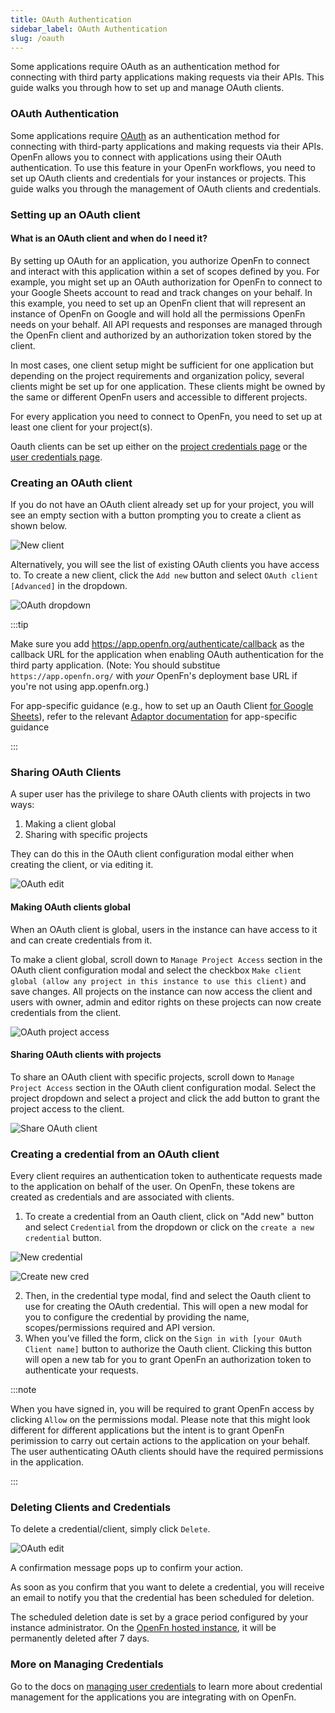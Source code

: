 ```yaml
---
title: OAuth Authentication
sidebar_label: OAuth Authentication
slug: /oauth
---
```


Some applications require OAuth as an authentication method for connecting with
third party applications making requests via their APIs. This guide walks you
through how to set up and manage OAuth clients.

### OAuth Authentication

Some applications require [OAuth](https://oauth.net/2/) as an authentication
method for connecting with third-party applications and making requests via
their APIs. OpenFn allows you to connect with applications using their OAuth
authentication. To use this feature in your OpenFn workflows, you need to set up
OAuth clients and credentials for your instances or projects. This guide walks
you through the management of OAuth clients and credentials.

### Setting up an OAuth client

#### What is an OAuth client and when do I need it?

By setting up OAuth for an application, you authorize OpenFn to connect and
interact with this application within a set of scopes defined by you. For
example, you might set up an OAuth authorization for OpenFn to connect to your
Google Sheets account to read and track changes on your behalf. In this example,
you need to set up an OpenFn client that will represent an instance of OpenFn on
Google and will hold all the permissions OpenFn needs on your behalf. All API
requests and responses are managed through the OpenFn client and authorized by
an authorization token stored by the client.

In most cases, one client setup might be sufficient for one application but
depending on the project requirements and organization policy, several clients
might be set up for one application. These clients might be owned by the same or
different OpenFn users and accessible to different projects.

For every application you need to connect to OpenFn, you need to set up at least
one client for your project(s).

Oauth clients can be set up either on the
[project credentials page](../manage-projects/manage-credentials.md) or the
[user credentials page](../manage-users/user-credentials.md).

### Creating an OAuth client

If you do not have an OAuth client already set up for your project, you will see
an empty section with a button prompting you to create a client as shown below.

![New client](/img/create_new_oauth_client.png)

Alternatively, you will see the list of existing OAuth clients you have access
to. To create a new client, click the `Add new` button and select
`OAuth client [Advanced]` in the dropdown.

![OAuth dropdown](/img/oauth_dropdown.png)

:::tip

Make sure you add https://app.openfn.org/authenticate/callback as the callback
URL for the application when enabling OAuth authentication for the third party
application. (Note: You should substitue `https://app.openfn.org/` with _your_
OpenFn's deployment base URL if you're not using app.openfn.org.)

For app-specific guidance (e.g., how to set up an Oauth Client
[for Google Sheets](./adaptors/googlesheets)), refer to the relevant
[Adaptor documentation](./adaptors) for app-specific guidance

:::

### Sharing OAuth Clients

A super user has the privilege to share OAuth clients with projects in two ways:

1. Making a client global
2. Sharing with specific projects

They can do this in the OAuth client configuration modal either when creating
the client, or via editing it.

![OAuth edit](/img/oauth_client_edit.png)

#### Making OAuth clients global

When an OAuth client is global, users in the instance can have access to it and
can create credentials from it.

To make a client global, scroll down to `Manage Project Access` section in the
OAuth client configuration modal and select the checkbox
`Make client global (allow any project in this instance to use this client)` and
save changes. All projects on the instance can now access the client and users
with owner, admin and editor rights on these projects can now create credentials
from the client.

![OAuth project access](/img/manage_project_access.png)

#### Sharing OAuth clients with projects

To share an OAuth client with specific projects, scroll down to
`Manage Project Access` section in the OAuth client configuration modal. Select
the project dropdown and select a project and click the add button to grant the
project access to the client.

![Share OAuth client](/img/share_oauth_client.png)

### Creating a credential from an OAuth client

Every client requires an authentication token to authenticate requests made to
the application on behalf of the user. On OpenFn, these tokens are created as
credentials and are associated with clients.

1. To create a credential from an Oauth client, click on "Add new" button and
   select `Credential` from the dropdown or click on the
   `create a new credential` button.

![New credential](/img/oauth_dropdown.png)

![Create new cred](/img/create_new_cred.png)

2. Then, in the credential type modal, find and select the Oauth client to use
   for creating the OAuth credential. This will open a new modal for you to
   configure the credential by providing the name, scopes/permissions required
   and API version.
3. When you’ve filled the form, click on the
   `Sign in with [your OAuth Client name]` button to authorize the Oauth client.
   Clicking this button will open a new tab for you to grant OpenFn an
   authorization token to authenticate your requests.

:::note

When you have signed in, you will be required to grant OpenFn access by clicking
`Allow` on the permissions modal. Please note that this might look different for
different applications but the intent is to grant OpenFn perimission to carry
out certain actions to the application on your behalf. The user authenticating
OAuth clients should have the required permissions in the application.

:::

### Deleting Clients and Credentials

To delete a credential/client, simply click `Delete`.

![OAuth edit](/img/oauth_client_edit.png)

A confirmation message pops up to confirm your action.

As soon as you confirm that you want to delete a credential, you will receive an
email to notify you that the credential has been scheduled for deletion.

The scheduled deletion date is set by a grace period configured by your instance
administrator. On the [OpenFn hosted instance](https://app.openfn.org/), it will
be permanently deleted after 7 days.

### More on Managing Credentials

Go to the docs on
[managing user credentials](../manage-users/user-credentials.md) to learn more
about credential management for the applications you are integrating with on
OpenFn.
